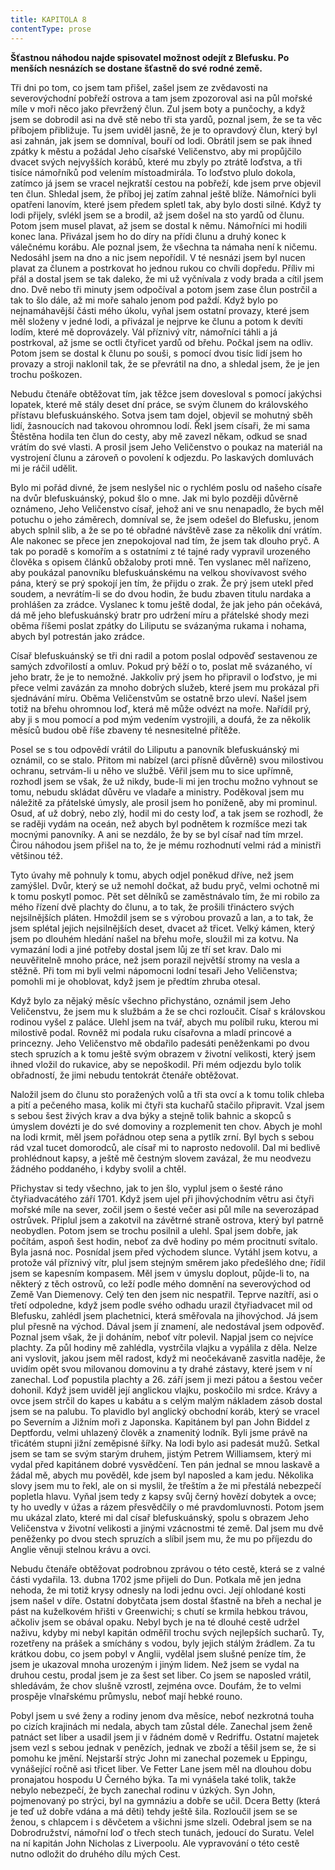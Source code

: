 ```yaml
---
title: KAPITOLA 8
contentType: prose
---
```


<section>

**Šťastnou náhodou najde spisovatel možnost odejít z Blefusku. Po menších nesnázích se dostane šťastně do své rodné země.**

Tři dni po tom, co jsem tam přišel, zašel jsem ze zvědavosti na severovýchodní pobřeží ostrova a tam jsem zpozoroval asi na půl mořské míle v moři něco jako převržený člun. Zul jsem boty a punčochy, a když jsem se dobrodil asi na dvě stě nebo tři sta yardů, poznal jsem, že se ta věc příbojem přibližuje. Tu jsem uviděl jasně, že je to opravdový člun, který byl asi zahnán, jak jsem se domníval, bouří od lodi. Obrátil jsem se pak ihned zpátky k městu a požádal Jeho císařské Veličenstvo, aby mi propůjčilo dvacet svých nejvyšších korábů, které mu zbyly po ztrátě loďstva, a tři tisíce námořníků pod velením místoadmirála. To loďstvo plulo dokola, zatímco já jsem se vracel nejkratší cestou na pobřeží, kde jsem prve objevil ten člun. Shledal jsem, že příboj jej zatím zahnal ještě blíže. Námořníci byli opatřeni lanovím, které jsem předem spletl tak, aby bylo dosti silné. Když ty lodi přijely, svlékl jsem se a brodil, až jsem došel na sto yardů od člunu. Potom jsem musel plavat, až jsem se dostal k němu. Námořníci mi hodili konec lana. Přivázal jsem ho do díry na přídi člunu a druhý konec k válečnému korábu. Ale poznal jsem, že všechna ta námaha není k ničemu. Nedosáhl jsem na dno a nic jsem nepořídil. V té nesnázi jsem byl nucen plavat za člunem a postrkovat ho jednou rukou co chvíli dopředu. Příliv mi přál a dostal jsem se tak daleko, že mi už vyčnívala z vody brada a cítil jsem dno. Dvě nebo tři minuty jsem odpočíval a potom jsem zase člun postrčil a tak to šlo dále, až mi moře sahalo jenom pod paždí. Když bylo po nejnamáhavější části mého úkolu, vyňal jsem ostatní provazy, které jsem měl složeny v jedné lodi, a přivázal je nejprve ke člunu a potom k devíti lodím, které mě doprovázely. Vál příznivý vítr, námořníci táhli a já postrkoval, až jsme se octli čtyřicet yardů od břehu. Počkal jsem na odliv. Potom jsem se dostal k člunu po souši, s pomocí dvou tisíc lidí jsem ho provazy a stroji naklonil tak, že se převrátil na dno, a shledal jsem, že je jen trochu poškozen.

Nebudu čtenáře obtěžovat tím, jak těžce jsem dovesloval s pomocí jakýchsi lopatek, které mě stály deset dní práce, se svým člunem do královského přístavu blefuskuánského. Sotva jsem tam dojel, objevil se mohutný sběh lidí, žasnoucích nad takovou ohromnou lodí. Řekl jsem císaři, že mi sama Štěstěna hodila ten člun do cesty, aby mě zavezl někam, odkud se snad vrátím do své vlasti. A prosil jsem Jeho Veličenstvo o poukaz na materiál na vystrojení člunu a zároveň o povolení k odjezdu. Po laskavých domluvách mi je ráčil udělit.

Bylo mi pořád divné, že jsem neslyšel nic o rychlém poslu od našeho císaře na dvůr blefuskuánský, pokud šlo o mne. Jak mi bylo později důvěrně oznámeno, Jeho Veličenstvo císař, jehož ani ve snu nenapadlo, že bych měl potuchu o jeho záměrech, domníval se, že jsem odešel do Blefusku, jenom abych splnil slib, a že se po té obřadné návštěvě zase za několik dní vrátím. Ale nakonec se přece jen znepokojoval nad tím, že jsem tak dlouho pryč. A tak po poradě s komořím a s ostatními z té tajné rady vypravil urozeného člověka s opisem článků obžaloby proti mně. Ten vyslanec měl nařízeno, aby poukázal panovníku blefuskuánskému na velkou shovívavost svého pána, který se prý spokojí jen tím, že přijdu o zrak. Že prý jsem utekl před soudem, a nevrátím-li se do dvou hodin, že budu zbaven titulu nardaka a prohlášen za zrádce. Vyslanec k tomu ještě dodal, že jak jeho pán očekává, dá mě jeho blefuskuánský bratr pro udržení míru a přátelské shody mezi oběma říšemi poslat zpátky do Liliputu se svázanýma rukama i nohama, abych byl potrestán jako zrádce.

Císař blefuskuánský se tři dni radil a potom poslal odpověď sestavenou ze samých zdvořilostí a omluv. Pokud prý běží o to, poslat mě svázaného, ví jeho bratr, že je to nemožné. Jakkoliv prý jsem ho připravil o loďstvo, je mi přece velmi zavázán za mnoho dobrých služeb, které jsem mu prokázal při sjednávání míru. Oběma Veličenstvům se ostatně brzo uleví. Našel jsem totiž na břehu ohromnou loď, která mě může odvézt na moře. Nařídil prý, aby ji s mou pomocí a pod mým vedením vystrojili, a doufá, že za několik měsíců budou obě říše zbaveny té nesnesitelné přítěže.

Posel se s tou odpovědí vrátil do Liliputu a panovník blefuskuánský mi oznámil, co se stalo. Přitom mi nabízel (arci přísně důvěrně) svou milostivou ochranu, setrvám-li u něho ve službě. Věřil jsem mu to sice upřímně, rozhodl jsem se však, že už nikdy, bude-li mi jen trochu možno vyhnout se tomu, nebudu skládat důvěru ve vladaře a ministry. Poděkoval jsem mu náležitě za přátelské úmysly, ale prosil jsem ho poníženě, aby mi prominul. Osud, ať už dobrý, nebo zlý, hodil mi do cesty loď, a tak jsem se rozhodl, že se raději vydám na oceán, než abych byl podnětem k rozmíšce mezi tak mocnými panovníky. A ani se nezdálo, že by se byl císař nad tím mrzel. Čirou náhodou jsem přišel na to, že je mému rozhodnutí velmi rád a ministři většinou též.

Tyto úvahy mě pohnuly k tomu, abych odjel poněkud dříve, než jsem zamýšlel. Dvůr, který se už nemohl dočkat, až budu pryč, velmi ochotně mi k tomu poskytl pomoc. Pět set dělníků se zaměstnávalo tím, že mi robilo za mého řízení dvě plachty do člunu, a to tak, že prošili třináctero svých nejsilnějších pláten. Hmoždil jsem se s výrobou provazů a lan, a to tak, že jsem splétal jejich nejsilnějších deset, dvacet až třicet. Velký kámen, který jsem po dlouhém hledání našel na břehu moře, sloužil mi za kotvu. Na vymazání lodi a jiné potřeby dostal jsem lůj ze tří set krav. Dalo mi neuvěřitelně mnoho práce, než jsem porazil největší stromy na vesla a stěžně. Při tom mi byli velmi nápomocni lodní tesaři Jeho Veličenstva; pomohli mi je ohoblovat, když jsem je předtím zhruba otesal.

Když bylo za nějaký měsíc všechno přichystáno, oznámil jsem Jeho Veličenstvu, že jsem mu k službám a že se chci rozloučit. Císař s královskou rodinou vyšel z paláce. Ulehl jsem na tvář, abych mu políbil ruku, kterou mi milostivě podal. Rovněž mi podala ruku císařovna a mladí princové a princezny. Jeho Veličenstvo mě obdařilo padesáti peněženkami po dvou stech spruzích a k tomu ještě svým obrazem v životní velikosti, který jsem ihned vložil do rukavice, aby se nepoškodil. Při mém odjezdu bylo tolik obřadností, že jimi nebudu tentokrát čtenáře obtěžovat.

Naložil jsem do člunu sto poražených volů a tři sta ovcí a k tomu tolik chleba a pití a pečeného masa, kolik mi čtyři sta kuchařů stačilo připravit. Vzal jsem s sebou šest živých krav a dva býky a stejně tolik bahnic a skopců s úmyslem dovézti je do své domoviny a rozplemenit ten chov. Abych je mohl na lodi krmit, měl jsem pořádnou otep sena a pytlík zrní. Byl bych s sebou rád vzal tucet domorodců, ale císař mi to naprosto nedovolil. Dal mi bedlivě prohlédnout kapsy, a ještě mě čestným slovem zavázal, že mu neodvezu žádného poddaného, i kdyby svolil a chtěl.

Přichystav si tedy všechno, jak to jen šlo, vyplul jsem o šesté ráno čtyřiadvacátého září 1701. Když jsem ujel při jihovýchodním větru asi čtyři mořské míle na sever, zočil jsem o šesté večer asi půl míle na severozápad ostrůvek. Připlul jsem a zakotvil na závětrné straně ostrova, který byl patrně neobydlen. Potom jsem se trochu posilnil a ulehl. Spal jsem dobře, jak počítám, aspoň šest hodin, neboť za dvě hodiny po mém procitnutí svítalo. Byla jasná noc. Posnídal jsem před východem slunce. Vytáhl jsem kotvu, a protože vál příznivý vítr, plul jsem stejným směrem jako předešlého dne; řídil jsem se kapesním kompasem. Měl jsem v úmyslu doplout, půjde-li to, na některý z těch ostrovů, co leží podle mého domnění na severovýchod od Země Van Diemenovy. Celý ten den jsem nic nespatřil. Teprve nazítří, asi o třetí odpoledne, když jsem podle svého odhadu urazil čtyřiadvacet mil od Blefusku, zahlédl jsem plachetnici, která směřovala na jihovýchod. Já jsem plul přesně na východ. Dával jsem jí znamení, ale nedostával jsem odpověď. Poznal jsem však, že ji doháním, neboť vítr polevil. Napjal jsem co nejvíce plachty. Za půl hodiny mě zahlédla, vystrčila vlajku a vypálila z děla. Nelze ani vyslovit, jakou jsem měl radost, když mi neočekávaně zasvitla naděje, že uvidím opět svou milovanou domovinu a ty drahé zástavy, které jsem v ní zanechal. Loď popustila plachty a 26. září jsem ji mezi pátou a šestou večer dohonil. Když jsem uviděl její anglickou vlajku, poskočilo mi srdce. Krávy a ovce jsem strčil do kapes u kabátu a s celým malým nákladem zásob dostal jsem se na palubu. To plavidlo byl anglický obchodní koráb, který se vracel po Severním a Jižním moři z Japonska. Kapitánem byl pan John Biddel z Deptfordu, velmi uhlazený člověk a znamenitý lodník. Byli jsme právě na třicátém stupni jižní zeměpisné šířky. Na lodi bylo asi padesát mužů. Setkal jsem se tam se svým starým druhem, jistým Petrem Williamsem, který mi vydal před kapitánem dobré vysvědčení. Ten pán jednal se mnou laskavě a žádal mě, abych mu pověděl, kde jsem byl naposled a kam jedu. Několika slovy jsem mu to řekl, ale on si myslil, že třeštím a že mi přestálá nebezpečí popletla hlavu. Vyňal jsem tedy z kapsy svůj černý hovězí dobytek a ovce; ty ho uvedly v úžas a rázem přesvědčily o mé pravdomluvnosti. Potom jsem mu ukázal zlato, které mi dal císař blefuskuánský, spolu s obrazem Jeho Veličenstva v životní velikosti a jinými vzácnostmi té země. Dal jsem mu dvě peněženky po dvou stech spruzích a slíbil jsem mu, že mu po příjezdu do Anglie věnuji stelnou krávu a ovci.

Nebudu čtenáře obtěžovat podrobnou zprávou o této cestě, která se z valné části vydařila. 13. dubna 1702 jsme přijeli do Dun. Potkala mě jen jedna nehoda, že mi totiž krysy odnesly na lodi jednu ovci. Její ohlodané kosti jsem našel v díře. Ostatní dobytčata jsem dostal šťastně na břeh a nechal je pást na kuželkovém hřišti v Greenwichi; s chutí se krmila hebkou trávou, ačkoliv jsem se obával opaku. Nebyl bych je na té dlouhé cestě udržel naživu, kdyby mi nebyl kapitán odměřil trochu svých nejlepších sucharů. Ty, rozetřeny na prášek a smíchány s vodou, byly jejich stálým žrádlem. Za tu krátkou dobu, co jsem pobyl v Anglii, vydělal jsem slušné peníze tím, že jsem je ukazoval mnoha urozeným i jiným lidem. Než jsem se vydal na druhou cestu, prodal jsem je za šest set liber. Co jsem se naposled vrátil, shledávám, že chov slušně vzrostl, zejména ovce. Doufám, že to velmi prospěje vlnařskému průmyslu, neboť mají hebké rouno.

Pobyl jsem u své ženy a rodiny jenom dva měsíce, neboť nezkrotná touha po cizích krajinách mi nedala, abych tam zůstal déle. Zanechal jsem ženě patnáct set liber a usadil jsem ji v řádném domě v Redriffu. Ostatní majetek jsem vezl s sebou jednak v penězích, jednak ve zboží a těšil jsem se, že si pomohu ke jmění. Nejstarší strýc John mi zanechal pozemek u Eppingu, vynášející ročně asi třicet liber. Ve Fetter Lane jsem měl na dlouhou dobu pronajatou hospodu U Černého býka. Ta mi vynášela také tolik, takže nebylo nebezpečí, že bych zanechal rodinu v úzkých. Syn John, pojmenovaný po strýci, byl na gymnáziu a dobře se učil. Dcera Betty (která je teď už dobře vdána a má děti) tehdy ještě šila. Rozloučil jsem se se ženou, s chlapcem i s děvčetem a všichni jsme slzeli. Odebral jsem se na Dobrodružství, námořní loď o třech stech tunách, jedoucí do Suratu. Velel na ní kapitán John Nicholas z Liverpoolu. Ale vypravování o této cestě nutno odložit do druhého dílu mých Cest.

</section>

[^1]: Dutá míra (něco přes litr) užívaná v některých zemích. _Pozn. red._

[^2]: Lep organického původu, klih (zastarale). _Pozn. red._

[^3]: Epaminondas (418–362 př. n. l.), thébský státník a generál, který přetvořil Théby v jeden z nejvýznamnějších městských států v antickém Řecku. _Pozn. red._

[^4]: Otrok. _Pozn. red._

[^5]: Barevné dřevo kreveně obecné z čeledi bobovitých, stromu rozšířeného ve Střední Americe a jižní Africe. Dřevo je z vnějšku modročerné, uvnitř červenohnědé. _Pozn. red._

[^6]: Bělouš s okrouhlými tmavými barvami. _Pozn. red._

[^7]: Agitování, přesvědčování někoho za odměnu. _Pozn. red._

[^8]: Kůň, v jehož srsti převládá bílá barva. _Pozn. red._

[^9]: Bezdůvodné nařčení, pomluva. _Pozn. red._
